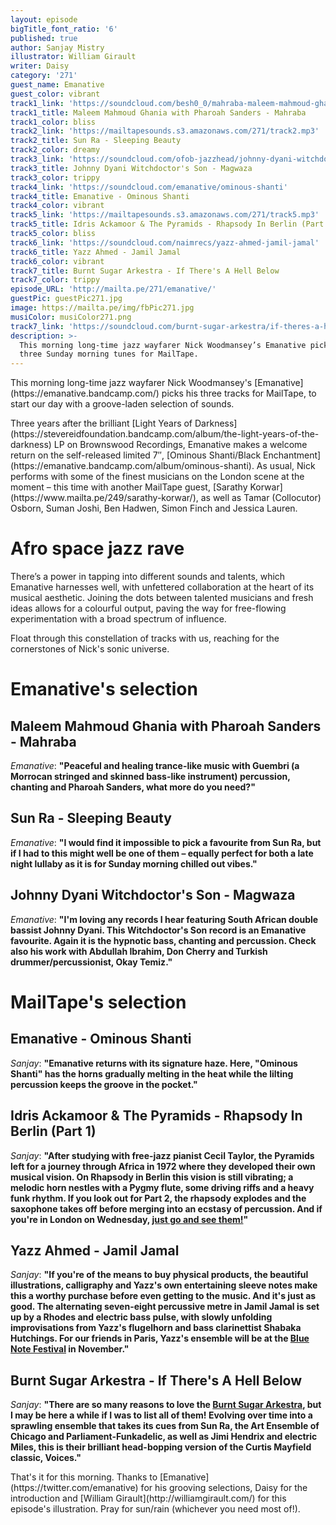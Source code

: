 ```yaml
---
layout: episode
bigTitle_font_ratio: '6'
published: true
author: Sanjay Mistry
illustrator: William Girault
writer: Daisy
category: '271'
guest_name: Emanative
guest_color: vibrant
track1_link: 'https://soundcloud.com/besh0_0/mahraba-maleem-mahmoud-ghania-with-pharoah-sanders'
track1_title: Maleem Mahmoud Ghania with Pharoah Sanders - Mahraba
track1_color: bliss
track2_link: 'https://mailtapesounds.s3.amazonaws.com/271/track2.mp3'
track2_title: Sun Ra - Sleeping Beauty
track2_color: dreamy
track3_link: 'https://soundcloud.com/ofob-jazzhead/johnny-dyani-witchdoctors-son-magwaza'
track3_title: Johnny Dyani Witchdoctor's Son - Magwaza
track3_color: trippy
track4_link: 'https://soundcloud.com/emanative/ominous-shanti'
track4_title: Emanative - Ominous Shanti
track4_color: vibrant
track5_link: 'https://mailtapesounds.s3.amazonaws.com/271/track5.mp3'
track5_title: Idris Ackamoor & The Pyramids - Rhapsody In Berlin (Part 1)
track5_color: bliss
track6_link: 'https://soundcloud.com/naimrecs/yazz-ahmed-jamil-jamal'
track6_title: Yazz Ahmed - Jamil Jamal
track6_color: vibrant
track7_title: Burnt Sugar Arkestra - If There's A Hell Below
track7_color: trippy
episode_URL: 'http://mailta.pe/271/emanative/'
guestPic: guestPic271.jpg
image: https://mailta.pe/img/fbPic271.jpg
musiColor: musiColor271.png
track7_link: 'https://soundcloud.com/burnt-sugar-arkestra/if-theres-a-hell-below'
description: >-
  This morning long-time jazz wayfarer Nick Woodmansey’s Emanative picks his
  three Sunday morning tunes for MailTape.
---
```

<p id="introduction">This morning long-time jazz wayfarer Nick Woodmansey's [Emanative](https://emanative.bandcamp.com/) picks his three tracks for MailTape, to start our day with a groove-laden selection of sounds.</p>
<p>Three years after the brilliant [Light Years of Darkness](https://stevereidfoundation.bandcamp.com/album/the-light-years-of-the-darkness) LP on Brownswood Recordings, Emanative makes a welcome return on the self-released limited 7″, [Ominous Shanti/Black Enchantment](https://emanative.bandcamp.com/album/ominous-shanti). As usual, Nick performs with some of the finest musicians on the London scene at the moment – this time with another MailTape guest, [Sarathy Korwar](https://www.mailta.pe/249/sarathy-korwar/), as well as Tamar (Collocutor) Osborn, Suman Joshi, Ben Hadwen, Simon Finch and Jessica Lauren.</p>

# Afro space jazz rave

<p>There’s a power in tapping into different sounds and talents, which Emanative harnesses well, with unfettered collaboration at the heart of its musical aesthetic. Joining the dots between talented musicians and fresh ideas allows for a colourful output, paving the way for free-flowing experimentation with a broad spectrum of influence.</p>
<p>Float through this constellation of tracks with us, reaching for the cornerstones of Nick's sonic universe.</p>

# Emanative's selection


## Maleem Mahmoud Ghania with Pharoah Sanders - Mahraba
_Emanative_: **"**Peaceful and healing trance-like music with Guembri (a Morrocan stringed and skinned bass-like instrument) percussion, chanting and Pharoah Sanders, what more do you need?**"**

## Sun Ra - Sleeping Beauty
_Emanative_: **"**I would find it impossible to pick a favourite from Sun Ra, but if I had to this might well be one of them – equally perfect for both a late night lullaby as it is for Sunday morning chilled out vibes.**"**

## Johnny Dyani Witchdoctor's Son - Magwaza
_Emanative_: **"**I'm loving any records I hear featuring South African double bassist Johnny Dyani. This Witchdoctor's Son record is an Emanative favourite. Again it is the hypnotic bass, chanting and percussion. Check also his work with Abdullah Ibrahim, Don Cherry and Turkish drummer/percussionist, Okay Temiz.**"**


# MailTape's selection

## Emanative - Ominous Shanti
_Sanjay_: **"**Emanative returns with its signature haze. Here, "Ominous Shanti" has the horns gradually melting in the heat while the lilting percussion keeps the groove in the pocket.**"**

## Idris Ackamoor & The Pyramids - Rhapsody In Berlin (Part 1)
_Sanjay_: **"**After studying with free-jazz pianist Cecil Taylor, the Pyramids left for a journey through Africa in 1972 where they developed their own musical vision. On Rhapsody in Berlin this vision is still vibrating; a melodic horn nestles with a Pygmy flute, some driving riffs and a heavy funk rhythm. If you look out for Part 2, the rhapsody explodes and the saxophone takes off before merging into an ecstasy of percussion. And if you're in London on Wednesday, [just go and see them!](http://theoldqueenshead.com/whats-on/earmusic-2-2017-08-02/)**"**

## Yazz Ahmed - Jamil Jamal
_Sanjay_: **"**If you're of the means to buy physical products, the beautiful illustrations, calligraphy and Yazz's own entertaining sleeve notes make this a worthy purchase before even getting to the music. And it's just as good. The alternating seven-eight percussive metre in Jamil Jamal is set up by a Rhodes and electric bass pulse, with slowly unfolding improvisations from Yazz's flugelhorn and bass clarinettist Shabaka Hutchings. For our friends in Paris, Yazz's ensemble will be at the [Blue Note Festival](http://www.bluenotefestival.fr/) in November.**"**

## Burnt Sugar Arkestra - If There's A Hell Below
_Sanjay_: **"**There are so many reasons to love the [Burnt Sugar Arkestra](http://burntsugarindex.com/), but I may be here a while if I was to list all of them! Evolving over time into a sprawling ensemble that takes its cues from Sun Ra, the Art Ensemble of Chicago and Parliament-Funkadelic, as well as Jimi Hendrix and electric Miles, this is their brilliant head-bopping version of the Curtis Mayfield classic, Voices.**"**

<p id="outroduction">That's it for this morning. Thanks to [Emanative](https://twitter.com/emanative) for his grooving selections, Daisy for the introduction and  [William Girault](http://williamgirault.com/) for this episode's illustration. Pray for sun/rain (whichever you need most of!).</p>
